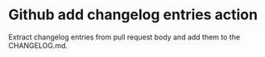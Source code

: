 # Github add changelog entries action
Extract changelog entries from pull request body and add them to the CHANGELOG.md.
